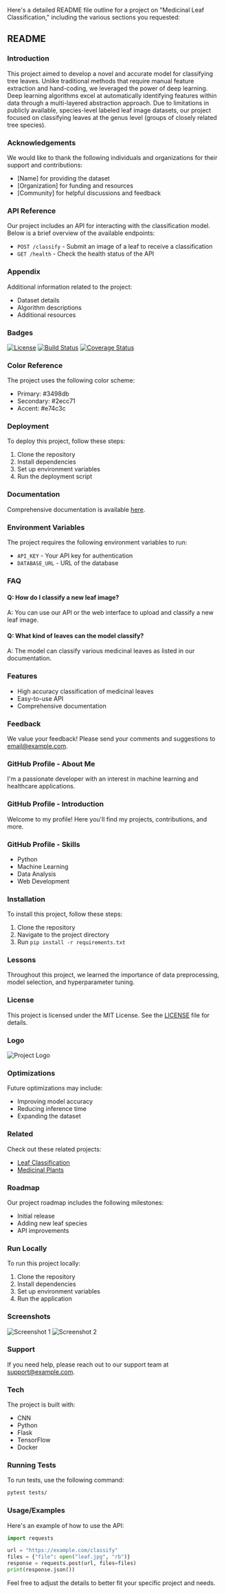 Here's a detailed README file outline for a project on "Medicinal Leaf Classification," including the various sections you requested:

## README

### Introduction
This project aimed to develop a novel and accurate model for classifying tree leaves.  Unlike traditional methods that require manual feature extraction and hand-coding, we leveraged the power of deep learning. Deep learning algorithms excel at automatically identifying features within data through a multi-layered abstraction approach. Due to limitations in publicly available, species-level labeled leaf image datasets, our project focused on classifying leaves at the genus level (groups of closely related tree species).

### Acknowledgements
We would like to thank the following individuals and organizations for their support and contributions:
- [Name] for providing the dataset
- [Organization] for funding and resources
- [Community] for helpful discussions and feedback

### API Reference
Our project includes an API for interacting with the classification model. Below is a brief overview of the available endpoints:
- `POST /classify` - Submit an image of a leaf to receive a classification
- `GET /health` - Check the health status of the API

### Appendix
Additional information related to the project:
- Dataset details
- Algorithm descriptions
- Additional resources



### Badges
[![License](https://img.shields.io/badge/license-MIT-green)](./LICENSE)
[![Build Status](https://img.shields.io/travis/com/username/repository.svg)](https://travis-ci.com/username/repository)
[![Coverage Status](https://img.shields.io/codecov/c/github/username/repository.svg)](https://codecov.io/gh/username/repository)

### Color Reference
The project uses the following color scheme:
- Primary: #3498db
- Secondary: #2ecc71
- Accent: #e74c3c



### Deployment
To deploy this project, follow these steps:
1. Clone the repository
2. Install dependencies
3. Set up environment variables
4. Run the deployment script

### Documentation
Comprehensive documentation is available [here](https://example.com/documentation).

### Environment Variables
The project requires the following environment variables to run:
- `API_KEY` - Your API key for authentication
- `DATABASE_URL` - URL of the database

### FAQ
#### Q: How do I classify a new leaf image?
A: You can use our API or the web interface to upload and classify a new leaf image.

#### Q: What kind of leaves can the model classify?
A: The model can classify various medicinal leaves as listed in our documentation.

### Features
- High accuracy classification of medicinal leaves
- Easy-to-use API
- Comprehensive documentation

### Feedback
We value your feedback! Please send your comments and suggestions to [email@example.com](mailto:email@example.com).

### GitHub Profile - About Me
I'm a passionate developer with an interest in machine learning and healthcare applications. 

### GitHub Profile - Introduction
Welcome to my profile! Here you'll find my projects, contributions, and more.


### GitHub Profile - Skills
- Python
- Machine Learning
- Data Analysis
- Web Development

### Installation
To install this project, follow these steps:
1. Clone the repository
2. Navigate to the project directory
3. Run `pip install -r requirements.txt`

### Lessons
Throughout this project, we learned the importance of data preprocessing, model selection, and hyperparameter tuning.

### License
This project is licensed under the MIT License. See the [LICENSE](./LICENSE) file for details.

### Logo
![Project Logo](./logo.png)

### Optimizations
Future optimizations may include:
- Improving model accuracy
- Reducing inference time
- Expanding the dataset

### Related
Check out these related projects:
- [Leaf Classification](https://github.com/username/leaf-classification)
- [Medicinal Plants](https://github.com/username/medicinal-plants)

### Roadmap
Our project roadmap includes the following milestones:
- Initial release
- Adding new leaf species
- API improvements

### Run Locally
To run this project locally:
1. Clone the repository
2. Install dependencies
3. Set up environment variables
4. Run the application

### Screenshots
![Screenshot 1](./screenshots/screenshot1.png)
![Screenshot 2](./screenshots/screenshot2.png)

### Support
If you need help, please reach out to our support team at [support@example.com](mailto:support@example.com).

### Tech
The project is built with:
- CNN
- Python
- Flask
- TensorFlow
- Docker

### Running Tests
To run tests, use the following command:
```sh
pytest tests/
```

### Usage/Examples
Here's an example of how to use the API:
```python
import requests

url = "https://example.com/classify"
files = {"file": open("leaf.jpg", "rb")}
response = requests.post(url, files=files)
print(response.json())
```



Feel free to adjust the details to better fit your specific project and needs.
